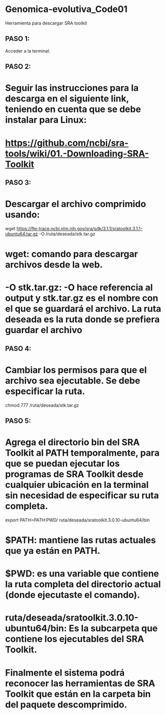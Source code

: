 # Genomica-evolutiva_Code01
Herramienta para descargar SRA toolkit
## PASO 1: 
Acceder a la terminal.
## PASO 2: 
# Seguir las instrucciones para la descarga en el siguiente link, teniendo en cuenta que se debe instalar para Linux:
# https://github.com/ncbi/sra-tools/wiki/01.-Downloading-SRA-Toolkit
## PASO 3:
# Descargar el archivo comprimido usando:
wget https://ftp-trace.ncbi.nlm.nih.gov/sra/sdk/3.1.1/sratoolkit.3.1.1-ubuntu64.tar.gz -O /ruta/deseada/stk.tar.gz
# wget: comando para descargar archivos desde la web.
# -O stk.tar.gz: -O hace referencia al output y stk.tar.gz es el nombre con el que se guardará el archivo. La ruta deseada es la ruta donde se prefiera guardar el archivo
## PASO 4: 
# Cambiar los permisos para que el archivo sea ejecutable. Se debe especificar la ruta. 
chmod 777 /ruta/deseada/stk.tar.gz
## PASO 5: 
# Agrega el directorio bin del SRA Toolkit al PATH temporalmente, para que se puedan ejecutar los programas de SRA Toolkit desde cualquier ubicación en la terminal sin necesidad de especificar su ruta completa.
export PATH=$PATH:$PWD/ ruta/deseada/sratoolkit.3.0.10-ubuntu64/bin
# $PATH: mantiene las rutas actuales que ya están en PATH.
# $PWD: es una variable que contiene la ruta completa del directorio actual (donde ejecutaste el comando).
# ruta/deseada/sratoolkit.3.0.10-ubuntu64/bin: Es la subcarpeta que contiene los ejecutables del SRA Toolkit.
# Finalmente el sistema podrá reconocer las herramientas de SRA Toolkit que están en la carpeta bin del paquete descomprimido.


